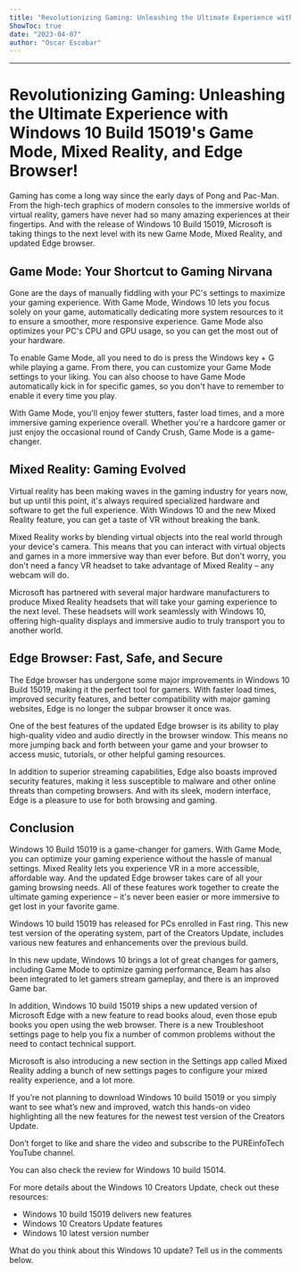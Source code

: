 ```yaml
---
title: "Revolutionizing Gaming: Unleashing the Ultimate Experience with Windows 10 Build 15019's Game Mode, Mixed Reality, and Edge Browser!"
ShowToc: true 
date: "2023-04-07"
author: "Oscar Escobar"
---
```

*****
# Revolutionizing Gaming: Unleashing the Ultimate Experience with Windows 10 Build 15019's Game Mode, Mixed Reality, and Edge Browser!

Gaming has come a long way since the early days of Pong and Pac-Man. From the high-tech graphics of modern consoles to the immersive worlds of virtual reality, gamers have never had so many amazing experiences at their fingertips. And with the release of Windows 10 Build 15019, Microsoft is taking things to the next level with its new Game Mode, Mixed Reality, and updated Edge browser.

## Game Mode: Your Shortcut to Gaming Nirvana

Gone are the days of manually fiddling with your PC's settings to maximize your gaming experience. With Game Mode, Windows 10 lets you focus solely on your game, automatically dedicating more system resources to it to ensure a smoother, more responsive experience. Game Mode also optimizes your PC's CPU and GPU usage, so you can get the most out of your hardware.

To enable Game Mode, all you need to do is press the Windows key + G while playing a game. From there, you can customize your Game Mode settings to your liking. You can also choose to have Game Mode automatically kick in for specific games, so you don't have to remember to enable it every time you play.

With Game Mode, you'll enjoy fewer stutters, faster load times, and a more immersive gaming experience overall. Whether you're a hardcore gamer or just enjoy the occasional round of Candy Crush, Game Mode is a game-changer.

## Mixed Reality: Gaming Evolved

Virtual reality has been making waves in the gaming industry for years now, but up until this point, it's always required specialized hardware and software to get the full experience. With Windows 10 and the new Mixed Reality feature, you can get a taste of VR without breaking the bank.

Mixed Reality works by blending virtual objects into the real world through your device's camera. This means that you can interact with virtual objects and games in a more immersive way than ever before. But don't worry, you don't need a fancy VR headset to take advantage of Mixed Reality – any webcam will do.

Microsoft has partnered with several major hardware manufacturers to produce Mixed Reality headsets that will take your gaming experience to the next level. These headsets will work seamlessly with Windows 10, offering high-quality displays and immersive audio to truly transport you to another world.

## Edge Browser: Fast, Safe, and Secure

The Edge browser has undergone some major improvements in Windows 10 Build 15019, making it the perfect tool for gamers. With faster load times, improved security features, and better compatibility with major gaming websites, Edge is no longer the subpar browser it once was.

One of the best features of the updated Edge browser is its ability to play high-quality video and audio directly in the browser window. This means no more jumping back and forth between your game and your browser to access music, tutorials, or other helpful gaming resources.

In addition to superior streaming capabilities, Edge also boasts improved security features, making it less susceptible to malware and other online threats than competing browsers. And with its sleek, modern interface, Edge is a pleasure to use for both browsing and gaming.

## Conclusion

Windows 10 Build 15019 is a game-changer for gamers. With Game Mode, you can optimize your gaming experience without the hassle of manual settings. Mixed Reality lets you experience VR in a more accessible, affordable way. And the updated Edge browser takes care of all your gaming browsing needs. All of these features work together to create the ultimate gaming experience – it's never been easier or more immersive to get lost in your favorite game.


Windows 10 build 15019 has released for PCs enrolled in Fast ring. This new test version of the operating system, part of the Creators Update, includes various new features and enhancements over the previous build.
 
In this new update, Windows 10 brings a lot of great changes for gamers, including Game Mode to optimize gaming performance, Beam has also been integrated to let gamers stream gameplay, and there is an improved Game bar.
 
In addition, Windows 10 build 15019 ships a new updated version of Microsoft Edge with a new feature to read books aloud, even those epub books you open using the web browser. There is a new Troubleshoot settings page to help you fix a number of common problems without the need to contact technical support.
 
Microsoft is also introducing a new section in the Settings app called Mixed Reality adding a bunch of new settings pages to configure your mixed reality experience, and a lot more.
 
If you’re not planning to download Windows 10 build 15019 or you simply want to see what’s new and improved, watch this hands-on video highlighting all the new features for the newest test version of the Creators Update.
 
Don’t forget to like and share the video and subscribe to the PUREinfoTech YouTube channel.
 
You can also check the review for Windows 10 build 15014.
 

 
For more details about the Windows 10 Creators Update, check out these resources:
 
- Windows 10 build 15019 delivers new features
 - Windows 10 Creators Update features
 - Windows 10 latest version number

 
What do you think about this Windows 10 update? Tell us in the comments below.





